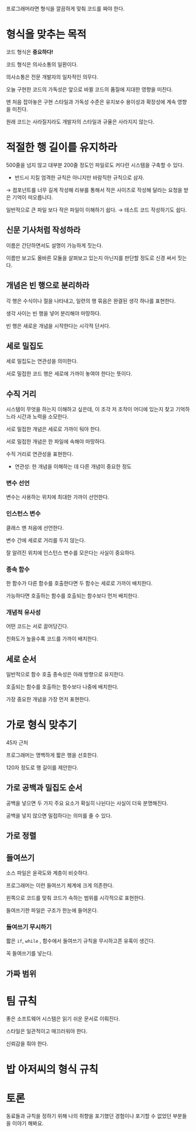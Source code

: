 프로그래머라면 형식을 깔끔하게 맞춰 코드를 짜야 한다. 

# 형식을 맞추는 목적

코드 형식은 **중요하다!**

코드 형식은 의사소통의 일환이다. 

의사소통은 전문 개발자의 일차적인 의무다. 

오늘 구현한 코드의 가독성은 앞으로 바뀔 코드의 품질에 지대한 영향을 미친다. 

맨 처음 잡아놓은 구현 스타일과 가독성 수준은 유지보수 용이성과 확장성에 계속 영향을 미친다. 

원래 코드는 사라질지라도 개발자의 스타일과 규율은 사라지지 않는다.

# 적절한 행 길이를 유지하라

500줄을 넘지 않고 대부분 200줄 정도인 파일로도 커다란 시스템을 구축할 수 있다. 

- 반드시 지킬 엄격한 규칙은 아니지만 바람직한 규칙으로 삼자.

→ 컴포넌트를 너무 길게 작성해 리뷰를 통해서 작은 사이즈로 작성해 달라는 요청을 받은 기억이 떠오릅니다. 

일반적으로 큰 파일 보다 작은 파일이 이해하기 쉽다. → 테스트 코드 작성하기도 쉽다. 

## 신문 기사처럼 작성하라

이름은 간단하면서도 설명이 가능하게 짓는다. 

이름만 보고도 올바른 모듈을 살펴보고 있는지 아닌지를 판단할 정도로 신경 써서 짓는다. 

## 개념은 빈 행으로 분리하라

각 행은 수식이나 절을 나타내고, 일련의 행 묶음은 완결된 생각 하나를 표현한다. 

생각 사이는 빈 행을 넣어 분리해야 마땅하다.

빈 행은 새로운 개념을 시작한다는 시각적 단서다. 

## 세로 밀집도

세로 밀집도는 연관성을 의미한다. 

서로 밀접한 코드 행은 세로에 가까이 놓여야 한다는 뜻이다. 

## 수직 거리

시스템이 무엇을 하는지 이해하고 싶은데, 이 조각 저 조작이 어디에 있는지 찾고 기억하느라 시간과 노력을 소모한다. 

서로 밀접한 개념은 세로로 가까이 둬야 한다. 

서로 밀접한 개념은 한 파일에 속해야 마땅하다. 

수직 거리로 연관성을 표현한다. 

- 연관성: 한 개념을 이해하는 데 다른 개념이 중요한 정도

### 변수 선언

변수는 사용하는 위치에 최대한 가까이 선언한다. 

### 인스턴스 변수

클래스 맨 처음에 선언한다. 

변수 간에 세로로 거리를 두지 않는다. 

잘 알려진 위치에 인스턴스 변수를 모은다는 사실이 중요하다.

### 종속 함수

한 함수가 다른 함수를 호출한다면 두 함수는 세로로 가까이 배치한다.

가능하다면 호출하는 함수를 호출되는 함수보다 먼저 배치한다. 

### 개념적 유사성

어떤 코드는 서로 끌어당긴다. 

친화도가 높을수록 코드를 가까이 배치한다.

## 세로 순서

일반적으로 함수 호출 종속성은 아래 방향으로 유지한다. 

호출되는 함수를 호출하는 함수보다 나중에 배치한다.

가장 중요한 개념을 가장 먼저 표현한다.

# 가로 형식 맞추기

45자 근처

프로그래머는 명백하게 짧은 행을 선호한다.

120자 정도로 행 길이를 제안한다.

## 가로 공백과 밀집도 순서

공백을 넣으면 두 가지 주요 요소가 확실히 나뉜다는 사실이 더욱 분명해진다. 

공백을 넣지 않으면 밀접하다는 의미를 줄 수 있다. 

## 가로 정렬

## 들여쓰기

소스 파일은 윤곽도와 계층이 비슷하다.

프로그래머는 이런 들여쓰기 체계에 크게 의존한다. 

왼쪽으로 코드를 맞춰 코드가 속하는 범위를 시각적으로 표현한다. 

들여쓰기한 파일은 구조가 한눈에 들어온다. 

### 들여쓰기 무시하기

짧은 `if`, `while` , 함수에서 들여쓰기 규칙을 무시하고픈 유혹이 생긴다.

꼭 들여쓰기를 넣는다.

## 가짜 범위

# 팀 규칙

좋은 소프트웨어 시스템은 읽기 쉬운 문서로 이뤄진다.

스타일은 일관적이고 매끄러워야 한다.

신뢰감을 줘야 한다.

# 밥 아저씨의 형식 규칙

# 토론

동료들과 규칙을 정하기 위해 나의 취향을 포기했던 경험이나 포기할 수 없었던 부분들을 이야기 해봐요.